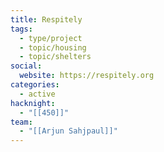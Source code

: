 ```yaml
---
title: Respitely
tags:
  - type/project
  - topic/housing
  - topic/shelters
social:
  website: https://respitely.org
categories:
  - active
hacknight:
  - "[[450]]"
team:
  - "[[Arjun Sahjpaul]]"
---
```

